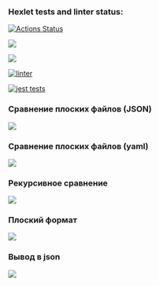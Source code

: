 ### Hexlet tests and linter status:
[![Actions Status](https://github.com/SafronovPavel/frontend-project-46/workflows/hexlet-check/badge.svg)](https://github.com/SafronovPavel/frontend-project-46/actions)

<a href="https://codeclimate.com/github/SafronovPavel/frontend-project-46/maintainability"><img src="https://api.codeclimate.com/v1/badges/0551f75618469599291b/maintainability" /></a>

<a href="https://codeclimate.com/github/SafronovPavel/frontend-project-46/test_coverage"><img src="https://api.codeclimate.com/v1/badges/0551f75618469599291b/test_coverage" /></a>

[![linter](https://github.com/SafronovPavel/frontend-project-46/actions/workflows/linter.yml/badge.svg)](https://github.com/SafronovPavel/frontend-project-46/actions/workflows/linter.yml)

[![jest tests](https://github.com/SafronovPavel/frontend-project-46/actions/workflows/jest-tests.yml/badge.svg)](https://github.com/SafronovPavel/frontend-project-46/actions/workflows/jest-tests.yml)

### Сравнение плоских файлов (JSON)
    
<a href="https://asciinema.org/a/603382" target="_blank"><img src="https://asciinema.org/a/603382.svg" /></a>

### Сравнение плоских файлов (yaml)

<a href="https://asciinema.org/a/wCaqHWv10pg9Y6rjvEvSJQvY2" target="_blank"><img src="https://asciinema.org/a/wCaqHWv10pg9Y6rjvEvSJQvY2.svg" /></a>

### Рекурсивное сравнение

<a href="https://asciinema.org/a/RqP5UxvNyyI9N4UmtlNjOgroS" target="_blank"><img src="https://asciinema.org/a/RqP5UxvNyyI9N4UmtlNjOgroS.svg" /></a>

### Плоский формат

<a href="https://asciinema.org/a/8VBsTvkzDDuD0T0Z9ouW2mpbi" target="_blank"><img src="https://asciinema.org/a/8VBsTvkzDDuD0T0Z9ouW2mpbi.svg" /></a>

### Вывод в json

<a href="https://asciinema.org/a/NsiVCtDJB1I3xvdt6NGzKpTmG" target="_blank"><img src="https://asciinema.org/a/NsiVCtDJB1I3xvdt6NGzKpTmG.svg" /></a>
